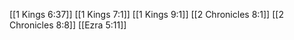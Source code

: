 [[1 Kings 6:37]]
[[1 Kings 7:1]]
[[1 Kings 9:1]]
[[2 Chronicles 8:1]]
[[2 Chronicles 8:8]]
[[Ezra 5:11]]

